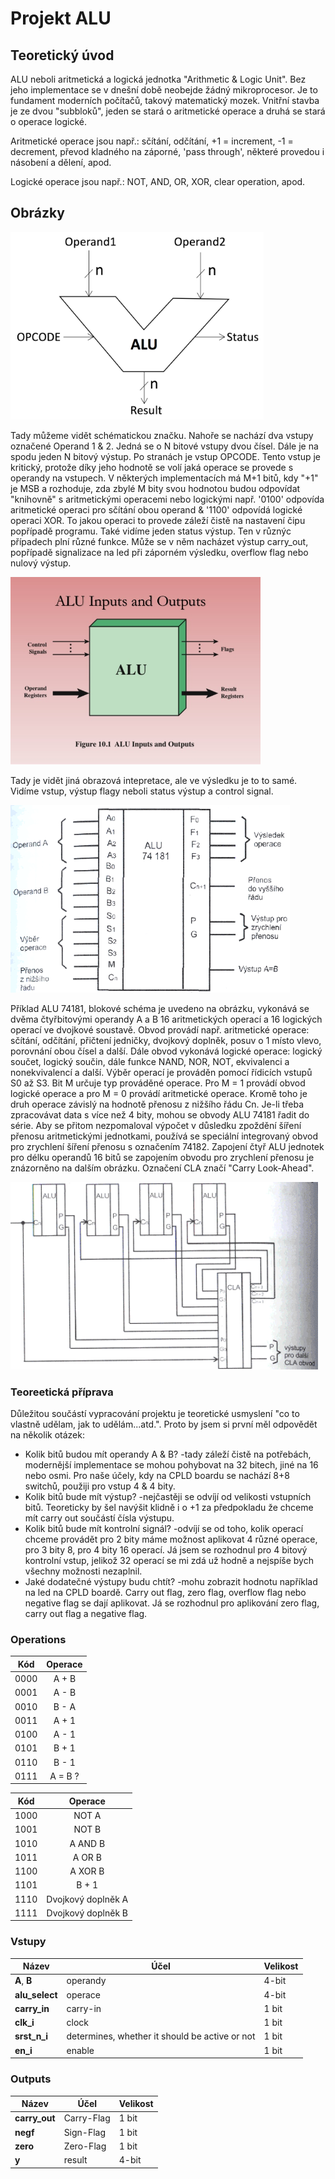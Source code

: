 # Projekt ALU
## Teoretický úvod
ALU neboli aritmetická a logická jednotka "Arithmetic & Logic Unit". Bez jeho implementace se v dnešní době neobejde žádný mikroprocesor. Je to fundament moderních počítačů, takový matematický mozek. Vnitřní stavba je ze dvou "subbloků", jeden se stará o aritmetické operace a druhá se stará o operace logické.

Aritmetické operace jsou např.: sčítání, odčítání, +1 = increment, -1 = decrement, převod kladného na záporné, 'pass through', některé provedou i násobení a dělení, apod. 

Logické operace jsou např.: NOT, AND, OR, XOR, clear operation, apod.

## Obrázky

<img src="Images/ALU.png" alt="ALU-sign" height="300"/>

Tady můžeme vidět schématickou značku. Nahoře se nachází dva vstupy označené Operand 1 & 2. Jedná se o N bitové vstupy dvou čísel. Dále je na spodu jeden N bitový výstup. Po stranách je vstup OPCODE. Tento vstup je kritický, protože díky jeho hodnotě se volí jaká operace se provede s operandy na vstupech. V některých implementacích má M+1 bitů, kdy "+1" je MSB a rozhoduje, zda zbylé M bity svou hodnotou budou odpovídat "knihovně" s aritmetickými operacemi nebo logickými např. '0100' odpovída aritmetické operaci pro sčítání obou operand & '1100' odpovídá logické operaci XOR. To jakou operaci to provede záleží čistě na nastavení čipu popřípadě programu.
Také vidíme jeden status výstup. Ten v různýc případech plní různé funkce. Může se v něm nacházet výstup carry_out, popřípadě signalizace na led při záporném výsledku, overflow flag nebo nulový výstup.

<img src="Images/csc1401-lecture03-computer-arithmetic-arithmetic-and-logic-unit-alu-5-638.jpg" alt="ALU_colored" height="300"/>

Tady je vidět jiná obrazová intepretace, ale ve výsledku je to to samé. Vidíme vstup, výstup flagy neboli status výstup a control signal.

<img src="Images/ALU%2074181.png" alt="ALU-74181" height="300"/>

Příklad ALU 74181, blokové schéma je uvedeno na obrázku, vykonává se dvěma čtyřbitovými operandy A a B 16 aritmetických operací a 16 logických operací ve dvojkové soustavě. Obvod provádí např. aritmetické operace: sčítání, odčítání, přičtení jedničky, dvojkový doplněk, posuv o 1 místo vlevo, porovnání obou čísel a další. Dále obvod vykonává logické operace: logický součet, logický součin, dále funkce NAND, NOR, NOT, ekvivalenci a nonekvivalencí a další. Výběr operací je prováděn pomocí řídicích vstupů S0 až S3. Bit M určuje typ prováděné operace. Pro M = 1 provádí obvod logické operace a pro M = 0 provádí aritmetické operace. Kromě toho je druh operace závislý na hodnotě přenosu z nižšího řádu Cn. Je-li třeba zpracovávat data s více než 4 bity, mohou se obvody ALU 74181 řadit do série. Aby se přitom nezpomaloval výpočet v důsledku zpoždění šíření přenosu aritmetickými jednotkami, používá se speciální integrovaný obvod pro zrychlení šíření přenosu s označením 74182. Zapojení čtyř ALU jednotek pro délku operandů 16 bitů se zapojením obvodu pro zrychlení přenosu je znázorněno na dalším obrázku. Označení CLA značí "Carry Look-Ahead".

<img src="Images/ALU%2074181_2.png" alt="ALU-74181" height="300"/>

### Teoreetická příprava
Důležitou součástí vypracování projektu je teoretické usmyslení "co to vlastně udělam, jak to udělám...atd.". 
Proto by jsem si první měl odpovědět na několik otázek:

* Kolik bitů budou mít operandy A & B?
    -tady záleží čistě na potřebách, modernější implementace se mohou pohybovat na 32 bitech, jiné na 16 nebo osmi. Pro naše účely, kdy na CPLD boardu se nachází 8+8 switchů, použiji pro vstup 4 & 4 bity.
* Kolik bitů bude mít výstup?
    -nejčastěji se odvíjí od velikosti vstupních bitů. Teoreticky by šel navýšit klidně i o +1 za předpokladu že chceme mít carry out součástí čísla výstupu.
* Kolik bitů bude mít kontrolní signál?
    -odvíjí se od toho, kolik operací chceme provádět pro 2 bity máme možnost aplikovat 4 různé operace, pro 3 bity 8, pro 4 bity 16 operací. Já jsem se rozhodnul pro 4 bitový kontrolní vstup, jelikož 32 operací se mi zdá už hodně a nejspíše bych všechny možnosti nezaplnil. 
* Jaké dodatečné výstupy budu chtít?
    -mohu zobrazit hodnotu například na led na CPLD boardě. Carry out flag, zero flag, overflow flag nebo negative flag se dají aplikovat. Já se rozhodnul pro aplikování zero flag, carry out flag a negative flag.

### Operations

| Kód | Operace |     
|:---:|:-------:|
| 0000 |  A + B  |
| 0001 |  A - B  |
| 0010 |  B - A  |
| 0011 |  A + 1  |
| 0100 |  A - 1  |
| 0101 |  B + 1  |
| 0110 |  B - 1  |
| 0111 | A = B ? |

|  Kód |       Operace      |
|:----:|:------------------:|
| 1000 |        NOT A       |
| 1001 |        NOT B       |
| 1010 |       A AND B      |
| 1011 |       A OR B       |
| 1100 |       A XOR B      |
| 1101 |        B + 1       |
| 1110 | Dvojkový doplněk A |
| 1111 | Dvojkový doplněk B |


### Vstupy

|Název|Účel|Velikost|
|-|-|-|
|__A__, __B__|operandy|4-bit|
|__alu_select__|operace|4-bit|
|__carry_in__|carry-in|1 bit|
|__clk_i__|clock|1 bit|
|__srst_n_i__|determines, whether it should be active or not|1 bit|
|__en_i__|enable|1 bit|

### Outputs

|Název|Účel|Velikost|
|-|-|-|
|__carry_out__|Carry-Flag|1 bit|
|__negf__|Sign-Flag|1 bit|
|__zero__|Zero-Flag|1 bit|
|__y__|result|4-bit|


